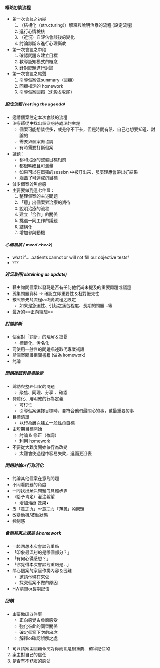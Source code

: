 #### 概略初談流程
- 第一次會談之初期
	1. （結構化（structuring））解釋和說明治療的流程 (設定流程)
	2. 進行心情檢核
	3. （近況）自評估會談後的變化
	4. 討論診斷＆進行心理衛教
- 第一次會談之中段
	1. 確認問題＆建立目標
	2. 教導認知模式的概念
	3. 針對問題進行討論
- 第一次會談之尾聲
	1. 引導個案做summary（回顧）
	2. 回顧指定的 homework
	3. 引導個案回饋（沈澱＆收尾）

##### 設定流程 (setting the agenda)
- 邀請個案設定本次會談的流程
- 治療師從中找出個案期待處理的主題
	- 個案可能想談很多，或是停不下來，但是時間有限、自己也想要知道、討論的
	- 需要與個案做協調
	- 有時需要打斷個案
- 議題：
	- 都和治療的整體目標相關
	- 都很明確且可測量
	- 如果可以在單獨的session 中被訂出來，那麼理應會帶出好結果
	- 涵蓋了可達成的目標
- 減少個案的焦慮感
- 主要要做到這七件事：
	1. 整理個案的主述問題
	2. 「聽」出個案對治療的期待
	3. 說明治療的流程
	4. 建立「合作」的關係
	5. 挑選一同工作的議題
	6. 結構化
	7. 增加參與動機

##### 心情檢核 ( mood check)
- what if.....patients cannot or will not fill out objective tests?
- ???
##### 近況取得(obtaining an update)
- 藉由詢問個案以發現是否有任何他們尚未提及的重要問題或議題
- 蒐集問題資料 -> 確認立即重要性＆相對優先性
- 按照原先的流程or改變流程之設定
	- 如果是急迫性、引起之痛苦程度、長期的問題...等
- 最近的==正向經驗==

##### 討論診斷
- 個案對「診斷」的理解＆擔憂
	- 標籤化、污名化
- 可使用一般性的問題描述取代專業術語
- 請個案閱讀相關書籍 (做為 homework)
- 討論

##### 問題確認與目標設定
- 歸納與整理個案的問題
	- 聚焦、同理、分享 、確認
- 具體化、用明確的行為定義
	- 可行性
	- 引導個案選擇目標時，要符合他們最關心的事，或最重要的事
- 目標清單
	- 以行為層次建立一般性的目標
- 由短期目標開始
	- 討論＆ 修正（微調）
	- 利用 homework
- 不要從大難度開始做行為改變
	- 太難會使過程中容易失敗，進而更沮喪

##### 問題討論or行為活化
- 討論其他個案在意的問題
- 不同看問題的角度
- 一同找出解決問題的具體步驟
- （給予肯定）灌注希望
	- 增加治療 效果•
- 乏「意志力」or意志力「薄弱」的問題
- 改變動機/被動狀態
- 控制感

##### 會談結束之總結＆homework
- 一起回想本次會談的重點
- 「印象最深刻的是哪個部分？」
- 「有何心得感想？」
- 「你覺得本次會談的重點是...」
- 關心個案的家庭作業內容＆困難
	- 邀請他現在來做
	- 探究個案不做的原因
- HW清單or長期記憶

##### 回饋
- 主要做這四件事
	- 正向感覺＆負面感受
	- 強化彼此的同盟關係
	- 確定個案下次的出席
	- 解釋or確認誤解之處
1. 可以請案主回顧今天對你而言是很重要、值得記住的
2. 案主對自己的信任
3. 是否有不舒服的感受